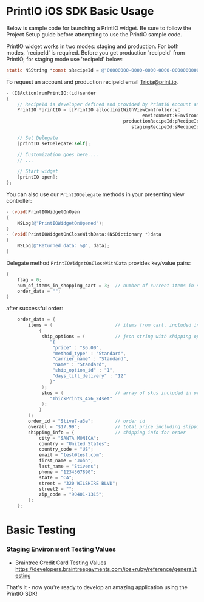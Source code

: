 # PrintIO iOS SDK Basic Usage

Below is sample code for launching a PrintIO widget. Be sure to follow the Project Setup guide before attempting to use the PrintIO sample code.

PrintIO widget works in two modes: staging and production. For both modes, 'recipeId' is required. Before you get production 'recipeId' from PrintIO, for staging mode use 'recipeId' below:

```Objective-C
static NSString *const sRecipeId = @"00000000-0000-0000-0000-000000000000";
```
To request an account and production recipeId email Tricia@print.io.

```Objective-C
- (IBAction)runPrintIO:(id)sender
{
    // RecipeId is developer defined and provided by PrintIO Account and Sales Team
    PrintIO *printIO = [[PrintIO alloc]initWithViewController:vc
                                                  environment:kEnvironment
                                           productionRecipeId:pRecipeId
                                              stagingRecipeId:sRecipeId];

    // Set Delegate
    [printIO setDelegate:self];

    // Customization goes here....
    // ...
    
    // Start widget
    [printIO open];
};
```

You can also use our ```PrintIODelegate``` methods in your presenting view controller:

```Objective-C
- (void)PrintIOWidgetOnOpen
{
    NSLog(@"PrintIOWidgetOnOpened");
}
- (void)PrintIOWidgetOnCloseWithData:(NSDictionary *)data
{
    NSLog(@"Returned data: %@", data);
}
```

Delegate method ```PrintIOWidgetOnCloseWithData``` provides key/value pairs:

```Objective-C
{
    flag = 0;
    num_of_items_in_shopping_cart = 3;  // number of current items in shopping cart
    order_data = "";
}
```
after successful order:

```Objective-C
    order_data = {
        items = (                       // items from cart, included in order
            {
             ship_options = (           // json string with shipping options
                "{
                 "price" : "$6.00",
                 "method_type" : "Standard",
                 "carrier_name" : "Standard",
                 "name" : "Standard",
                 "ship_option_id" : "1",
                 "days_till_delivery" : "12"
                }"
             );
             skus = (                   // array of skus included in order
                "ThickPrints_4x6_24set"
             );
            }
        );
        order_id = "Stive7-a3e";        // order id
        overall = "$17.99";             // total price including shipping
        shipping_info = {               // shipping info for order
            city = "SANTA MONICA";
            country = "United States";
            country_code = "US";
            email = "test@test.com";
            first_name = "John";
            last_name = "Stivens";
            phone = "1234567890";
            state = "CA";
            street = "320 WILSHIRE BLVD";
            street2 = "";
            zip_code = "90401-1315";
        };
    };
```

# Basic Testing

### Staging Environment Testing Values

- Braintree Credit Card Testing Values
https://developers.braintreepayments.com/ios+ruby/reference/general/testing

That's it - now you're ready to develop an amazing application using the PrintIO SDK!

[8]: https://github.com/printdotio/printio-ios-sdk/blob/master/docs/customization.xml.md
